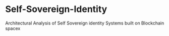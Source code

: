 # Self-Sovereign-Identity
Architectural Analysis of Self Sovereign identity Systems built on Blockchain
spacex
